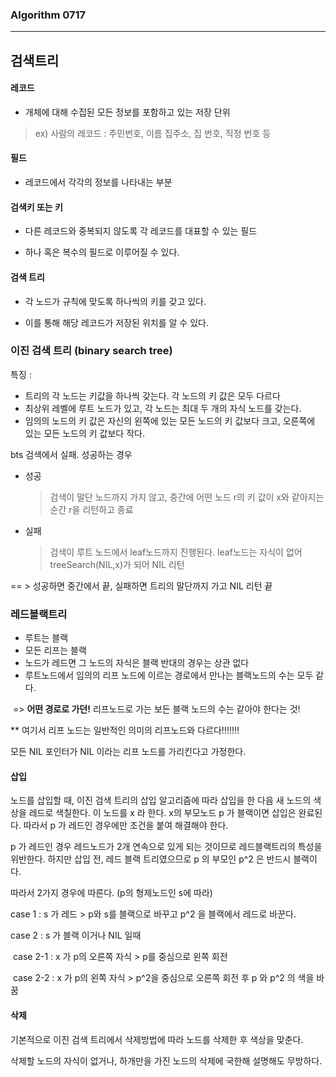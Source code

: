 ### Algorithm 0717

<hr>



## 검색트리



#### 레코드 

- 개체에 대해 수집된 모든 정보를 포함하고 있는 저장 단위

> ex) 사람의 레코드 : 주민번호, 이름 집주소, 집 번호, 직정 번호 등



#### 필드 

-  레코드에서 각각의 정보를 나타내는 부분



#### 검색키 또는 키

- 다른 레코드와 중복되지 않도록 각 레코드를 대표할 수 있는 필드

- 하나 혹은 복수의 필드로 이루어질 수 있다.



#### 검색 트리 

- 각 노드가 규칙에 맞도록 하나씩의 키를 갖고 있다.

- 이를 통해 해당 레코드가 저장된 위치를 알 수 있다.





### 이진 검색 트리 (binary search tree)

특징 :

- 트리의 각 노드는 키값을 하나씩 갖는다. 각 노드의 키 값은 모두 다르다
- 최상위 레벨에 루트 노드가 있고, 각 노드는 최대 두 개의 자식 노드를 갖는다.
- 임의의 노드의 키 값은 자신의 왼쪽에 있는 모든 노드의 키 값보다 크고, 오른쪽에 있는 모든 노드의 키 값보다 작다.



bts  검색에서 실패. 성공하는 경우

- 성공 

  > 검색이 말단 노드까지 가지 않고, 중간에 어떤 노드 r의 키 값이 x와 같아지는 순간 r을 리턴하고 종료

- 실패

  > 검색이 루트 노드에서 leaf노드까지 진행된다. leaf노드는 자식이 없어 treeSearch(NIL,x)가 되어 NIL 리턴

== > 성공하면 중간에서 끝, 실패하면 트리의 말단까지 가고 NIL 리턴 끝



### 레드블랙트리



- 루트는 블랙
- 모든 리프는 블랙
- 노드가 레드면 그 노드의 자식은 블랙 반대의 경우는 상관 없다
- 루트노드에서 임의의 리프 노드에 이르는 경로에서 만나는 블랙노드의 수는 모두 같다.

​      => **어떤 경로로 가던!** 리프노드로 가는 보든 블랙 노드의 수는 같아야 한다는 것!

** 여기서 리프 노드는 일반적인 의미의 리프노드와 다르다!!!!!!!

모든 NIL 포인터가 NIL 이라는 리프 노드를 가리킨다고 가정한다. 



#### 삽입

노드를 삽입할 때, 이진 검색 트리의 삽입 알고리즘에 따라 삽입을 한 다음 새 노드의 색상을 레드로 색칠한다. 이 노드를 x 라 한다. x의 부모노드  p 가 블랙이면 삽입은 완료된다. 따라서 p 가 레드인 경우에만 조건을 붙여 해결해야 한다. 

p 가 레드인 경우 레드노드가 2개 연속으로 있게 되는 것이므로 레드블랙트리의 특성을 위반한다. 하지만 삽입 전, 레드 블랙 트리였으므로 p 의 부모인 p^2 은 반드시 블랙이다. 



따라서 2가지 경우에 따른다.  (p의 형제노드인 s에 따라) 

case 1 :  s 가 레드											 >  p와 s를 블랙으로 바꾸고 p^2 을 블랙에서 레드로 바꾼다.

case 2 :  s 가 블랙 이거나 NIL 일때

​			case 2-1 : x 가 p의 오른쪽 자식			> p를 중심으로 왼쪽 회전

​			case 2-2 : x 가 p의 왼쪽 자식				> p^2을 중심으로 오른쪽 회전 후 p 와 p^2 의 색을 바꿈



#### 삭제

기본적으로 이진 검색 트리에서 삭제방법에 따라 노드를 삭제한 후 색상을 맞춘다.

삭제할 노드의 자식이 없거나, 하개만을 가진 노드의 삭제에 국한해 설명해도 무방하다. 